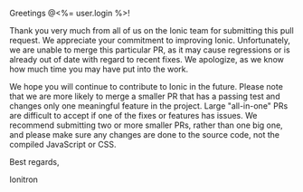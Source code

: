 Greetings @<%= user.login %>!

Thank you very much from all of us on the Ionic team for submitting this pull request. We appreciate your commitment to improving Ionic. Unfortunately, we are unable to merge this particular PR, as it may cause regressions or is already out of date with regard to recent fixes. We apologize, as we know how much time you may have put into the work. 

We hope you will continue to contribute to Ionic in the future. Please note that we are more likely to merge a smaller PR that has a passing test and changes only one meaningful feature in the project. Large "all-in-one" PRs are difficult to accept if one of the fixes or features has issues. We recommend submitting two or more smaller PRs, rather than one big one, and please make sure any changes are done to the source code, not the compiled JavaScript or CSS.

Best regards,

Ionitron

